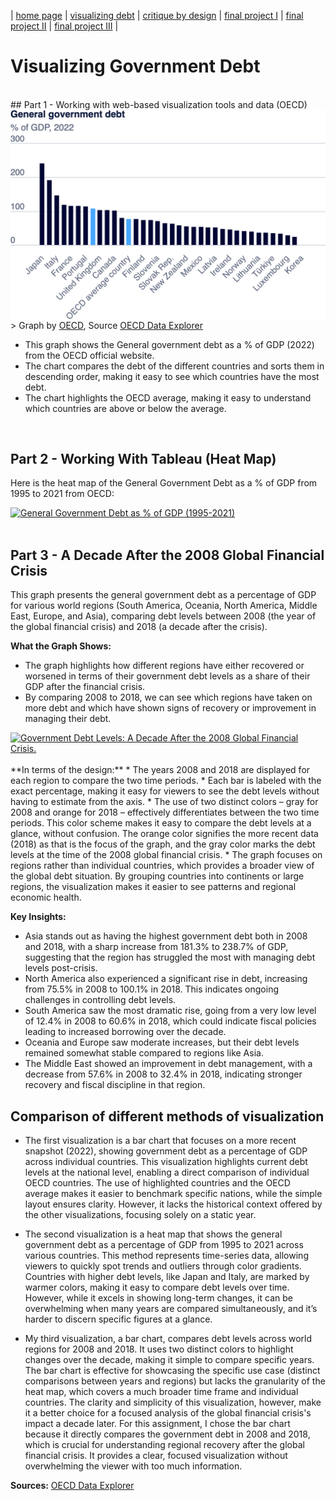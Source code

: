 | [home page](https://saylibhavsar.github.io/Data-Visualization-Projects/) | [visualizing debt](https://saylibhavsar.github.io/Data-Visualization-Projects/visualizing-government-debt.html) | [critique by design](https://saylibhavsar.github.io/Data-Visualization-Projects/critique-by-design.html) | [final project I](https://saylibhavsar.github.io/Data-Visualization-Projects/final-project-part-one.html) | [final project II](https://saylibhavsar.github.io/Data-Visualization-Projects/final-project-part-two.html) | [final project III](https://saylibhavsar.github.io/Data-Visualization-Projects/final-project-part-three.html) |

# Visualizing Government Debt
<br>
## Part 1 - Working with web-based visualization tools and data (OECD)
<img src="Images/government-debt.png" alt="Government Debt OECD" width="900" align="center"/>
> Graph by <a href="https://www.oecd.org/en/data/indicators/general-government-debt.html">OECD</a>, Source <a href="https://data-explorer.oecd.org/vis?lc=en&ac=false&tm=DF_GOV_PF_YU&pg=0&snb=1&vw=tb&df[ds]=dsDisseminateFinalDMZ&df[id]=DSD_GOV%40DF_GOV_PF_YU&df[ag]=OECD.GOV.GIP&df[vs]=&pd=2007%2C&dq=A.AUT.....&to[TIME_PERIOD]=false">OECD Data Explorer</a>

* This graph shows the General government debt as a % of GDP (2022) from the OECD official website.
* The chart compares the debt of the different countries and sorts them in descending order, making it easy to see which countries have the most debt.
* The chart highlights the OECD average, making it easy to understand which countries are above or below the average.

<br>

## Part 2 - Working With Tableau (Heat Map)

Here is the heat map of the General Government Debt as a % of GDP from 1995 to 2021 from OECD:

<div class='tableauPlaceholder' id='viz1725892839384' style='position: relative'><noscript><a href='#'><img alt='General Government Debt as % of GDP (1995-2021) ' src='https:&#47;&#47;public.tableau.com&#47;static&#47;images&#47;Go&#47;Government_Debt_Part2&#47;GovernmentDebtHeatMap&#47;1_rss.png' style='border: none' /></a></noscript><object class='tableauViz'  style='display:none;'><param name='host_url' value='https%3A%2F%2Fpublic.tableau.com%2F' /> <param name='embed_code_version' value='3' /> <param name='site_root' value='' /><param name='name' value='Government_Debt_Part2&#47;GovernmentDebtHeatMap' /><param name='tabs' value='no' /><param name='toolbar' value='yes' /><param name='static_image' value='https:&#47;&#47;public.tableau.com&#47;static&#47;images&#47;Go&#47;Government_Debt_Part2&#47;GovernmentDebtHeatMap&#47;1.png' /> <param name='animate_transition' value='yes' /><param name='display_static_image' value='yes' /><param name='display_spinner' value='yes' /><param name='display_overlay' value='yes' /><param name='display_count' value='yes' /><param name='language' value='en-US' /><param name='filter' value='publish=yes' /></object></div>

<script type='text/javascript'>
  var divElement = document.getElementById('viz1725892839384');
  var vizElement = divElement.getElementsByTagName('object')[0];
  vizElement.style.width='100%';vizElement.style.height=(divElement.offsetWidth*0.75)+'px';
  var scriptElement = document.createElement('script');
  scriptElement.src = 'https://public.tableau.com/javascripts/api/viz_v1.js';
  vizElement.parentNode.insertBefore(scriptElement, vizElement);
</script>

<br>

## Part 3 - A Decade After the 2008 Global Financial Crisis

This graph presents the general government debt as a percentage of GDP for various world regions (South America, Oceania, North America, Middle East, Europe, and Asia), comparing debt levels between 2008 (the year of the global financial crisis) and 2018 (a decade after the crisis). 

**What the Graph Shows:**
* The graph highlights how different regions have either recovered or worsened in terms of their government debt levels as a share of their GDP after the financial crisis.
* By comparing 2008 to 2018, we can see which regions have taken on more debt and which have shown signs of recovery or improvement in managing their debt.

<div class='tableauPlaceholder' id='viz1725892913150' style='position: relative'><noscript><a href='#'><img alt='Government Debt Levels: A Decade After the 2008 Global Financial Crisis. ' src='https:&#47;&#47;public.tableau.com&#47;static&#47;images&#47;Go&#47;Government_Debt_Part3&#47;GovernementDebt-FinancialCrisis&#47;1_rss.png' style='border: none' /></a></noscript><object class='tableauViz'  style='display:none;'><param name='host_url' value='https%3A%2F%2Fpublic.tableau.com%2F' /> <param name='embed_code_version' value='3' /> <param name='site_root' value='' /><param name='name' value='Government_Debt_Part3&#47;GovernementDebt-FinancialCrisis' /><param name='tabs' value='no' /><param name='toolbar' value='yes' /><param name='static_image' value='https:&#47;&#47;public.tableau.com&#47;static&#47;images&#47;Go&#47;Government_Debt_Part3&#47;GovernementDebt-FinancialCrisis&#47;1.png' /> <param name='animate_transition' value='yes' /><param name='display_static_image' value='yes' /><param name='display_spinner' value='yes' /><param name='display_overlay' value='yes' /><param name='display_count' value='yes' /><param name='language' value='en-US' /><param name='filter' value='publish=yes' /></object></div>

<script type='text/javascript'>
  var divElement = document.getElementById('viz1725892913150');
  var vizElement = divElement.getElementsByTagName('object')[0];
  vizElement.style.width='100%';vizElement.style.height=(divElement.offsetWidth*0.75)+'px';
  var scriptElement = document.createElement('script');
  scriptElement.src = 'https://public.tableau.com/javascripts/api/viz_v1.js';
  vizElement.parentNode.insertBefore(scriptElement, vizElement);
</script>
<br>
**In terms of the design:**
* The years 2008 and 2018 are displayed for each region to compare the two time periods.
* Each bar is labeled with the exact percentage, making it easy for viewers to see the debt levels without having to estimate from the axis.
* The use of two distinct colors – gray for 2008 and orange for 2018 – effectively differentiates between the two time periods. This color scheme makes it easy to compare the debt levels at a glance, without confusion. The orange color signifies the more recent data (2018) as that is the focus of the graph, and the gray color marks the debt levels at the time of the 2008 global financial crisis.
* The graph focuses on regions rather than individual countries, which provides a broader view of the global debt situation. By grouping countries into continents or large regions, the visualization makes it easier to see patterns and regional economic health.

**Key Insights:**
* Asia stands out as having the highest government debt both in 2008 and 2018, with a sharp increase from 181.3% to 238.7% of GDP, suggesting that the region has struggled the most with managing debt levels post-crisis.
* North America also experienced a significant rise in debt, increasing from 75.5% in 2008 to 100.1% in 2018. This indicates ongoing challenges in controlling debt levels.
* South America saw the most dramatic rise, going from a very low level of 12.4% in 2008 to 60.6% in 2018, which could indicate fiscal policies leading to increased borrowing over the decade.
* Oceania and Europe saw moderate increases, but their debt levels remained somewhat stable compared to regions like Asia.
* The Middle East showed an improvement in debt management, with a decrease from 57.6% in 2008 to 32.4% in 2018, indicating stronger recovery and fiscal discipline in that region.

## Comparison of different methods of visualization

* The first visualization is a bar chart that focuses on a more recent snapshot (2022), showing government debt as a percentage of GDP across individual countries. This visualization highlights current debt levels at the national level, enabling a direct comparison of individual OECD countries. The use of highlighted countries and the OECD average makes it easier to benchmark specific nations, while the simple layout ensures clarity. However, it lacks the historical context offered by the other visualizations, focusing solely on a static year.

* The second visualization is a heat map that shows the general government debt as a percentage of GDP from 1995 to 2021 across various countries. This method represents time-series data, allowing viewers to quickly spot trends and outliers through color gradients. Countries with higher debt levels, like Japan and Italy, are marked by warmer colors, making it easy to compare debt levels over time. However, while it excels in showing long-term changes, it can be overwhelming when many years are compared simultaneously, and it’s harder to discern specific figures at a glance.

* My third visualization, a bar chart, compares debt levels across world regions for 2008 and 2018. It uses two distinct colors to highlight changes over the decade, making it simple to compare specific years. The bar chart is effective for showcasing the specific use case (distinct comparisons between years and regions) but lacks the granularity of the heat map, which covers a much broader time frame and individual countries. The clarity and simplicity of this visualization, however, make it a better choice for a focused analysis of the global financial crisis's impact a decade later.
For this assignment, I chose the bar chart because it directly compares the government debt in 2008 and 2018, which is crucial for understanding regional recovery after the global financial crisis. It provides a clear, focused visualization without overwhelming the viewer with too much information. 

**Sources:**
[OECD Data Explorer](https://data.oecd.org/gga/general-government-debt.htm)
